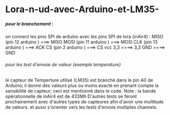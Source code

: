 # Lora-n-ud-avec-Arduino-et-LM35-
##### pour le branchement :
on connect les pins SPI  de arduino avec les pins SPI de lora (inAir4) :
MISO (pin 12 arduino ) ===> MISO 
MOSI (pin 11 arduino ) ===> MOSI 
CLK (pin 13 arduino ) ===> ACK
CS (pin 2 arduino ) ===> CS 
vcc 3,3 ====> 3,3 
GND ====> GND

###### pour les test d'envoie de valeur (exemple temperature)
le capteur de Temperture utilisé (LM35) est branché dans le pin A0 de Arduino; il donne des valeurs plus ou moins exacte en prenant compte la sensibilité de capteur; ceci est mentionné dans le code. 
Note : la bande opérationnelle de inAir4  est de 433Mh
D'autres tests se feront prochainement avec d'autres types de capteures afin d'avoir une multitude de valeurs. et aussi s'orienter vers les tests d'envoie multiples channels.
